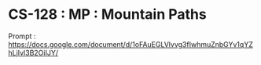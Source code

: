 # CS-128 : MP : Mountain Paths

Prompt : https://docs.google.com/document/d/1oFAuEGLVlvvg3fIwhmuZnbGYv1qYZhLjIvl3B2OiIJY/
